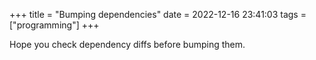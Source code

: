 +++
title = "Bumping dependencies"
date = 2022-12-16 23:41:03
tags = ["programming"]
+++

Hope you check dependency diffs before bumping them.
